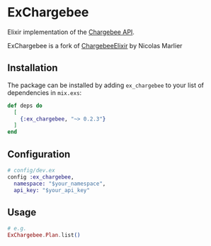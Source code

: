 # ExChargebee


Elixir implementation of the [Chargebee API](https://apidocs.chargebee.com/docs/api). 

ExChargebee is a fork of [ChargebeeElixir](https://github.com/NicolasMarlier/chargebee-elixir) by Nicolas Marlier

## Installation
The package can be installed by adding `ex_chargebee` to your list of dependencies in `mix.exs`:

```elixir
def deps do
  [
    {:ex_chargebee, "~> 0.2.3"}
  ]
end
```

## Configuration
```elixir
# config/dev.ex
config :ex_chargebee,
  namespace: "$your_namespace",
  api_key: "$your_api_key"
```

## Usage
```elixir
# e.g.
ExChargebee.Plan.list()
```
